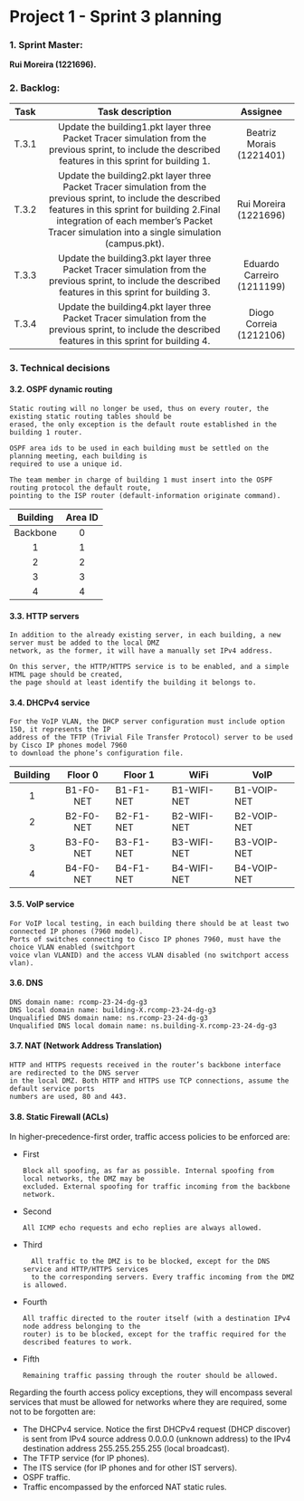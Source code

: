 # Project 1 - Sprint 3 planning #

### 1. Sprint Master: ###
**Rui Moreira (1221696).**

### 2. Backlog: ###

| Task  |                                                                                                                      Task description                                                                                                                      |          Assignee          |
|:-----:|:----------------------------------------------------------------------------------------------------------------------------------------------------------------------------------------------------------------------------------------------------------:|:--------------------------:|
| T.3.1 |                                                  Update the building1.pkt layer three Packet Tracer simulation from the previous sprint, to include the described features in this sprint for building 1.                                                  |  Beatriz Morais (1221401)  |
| T.3.2 | Update the building2.pkt layer three Packet Tracer simulation from the previous sprint, to include the described features in this sprint for building 2.Final integration of each member’s Packet Tracer simulation into a single simulation (campus.pkt). |   Rui Moreira (1221696)    |
| T.3.3 |                                                  Update the building3.pkt layer three Packet Tracer simulation from the previous sprint, to include the described features in this sprint for building 3.                                                  | Eduardo Carreiro (1211199) |
| T.3.4 |                                                  Update the building4.pkt layer three Packet Tracer simulation from the previous sprint, to include the described features in this sprint for building 4.                                                  |  Diogo Correia (1212106)   |

### 3. Technical decisions ###


#### 3.2. OSPF dynamic routing ####

    Static routing will no longer be used, thus on every router, the existing static routing tables should be
    erased, the only exception is the default route established in the building 1 router.

    OSPF area ids to be used in each building must be settled on the planning meeting, each building is
    required to use a unique id.

    The team member in charge of building 1 must insert into the OSPF routing protocol the default route,
    pointing to the ISP router (default-information originate command).

| Building | Area ID |
|:--------:|:-------:|
| Backbone |    0    |
|    1     |    1    |
|    2     |    2    |
|    3     |    3    |
|    4     |    4    |


#### 3.3. HTTP servers ####

    In addition to the already existing server, in each building, a new server must be added to the local DMZ 
    network, as the former, it will have a manually set IPv4 address. 

    On this server, the HTTP/HTTPS service is to be enabled, and a simple HTML page should be created, 
    the page should at least identify the building it belongs to.
    
#### 3.4. DHCPv4 service ####

    For the VoIP VLAN, the DHCP server configuration must include option 150, it represents the IP
    address of the TFTP (Trivial File Transfer Protocol) server to be used by Cisco IP phones model 7960
    to download the phone’s configuration file.

| Building |  Floor 0  | Floor 1   | WiFi        | VoIP        |
|:--------:|:---------:|-----------|-------------|-------------|
|    1     | B1-F0-NET | B1-F1-NET | B1-WIFI-NET | B1-VOIP-NET |
|    2     | B2-F0-NET | B2-F1-NET | B2-WIFI-NET | B2-VOIP-NET |
|    3     | B3-F0-NET | B3-F1-NET | B3-WIFI-NET | B3-VOIP-NET |
|    4     | B4-F0-NET | B4-F1-NET | B4-WIFI-NET | B4-VOIP-NET |

#### 3.5. VoIP service ####

    For VoIP local testing, in each building there should be at least two connected IP phones (7960 model).
    Ports of switches connecting to Cisco IP phones 7960, must have the choice VLAN enabled (switchport
    voice vlan VLANID) and the access VLAN disabled (no switchport access vlan).

#### 3.6. DNS ####

    DNS domain name: rcomp-23-24-dg-g3
    DNS local domain name: building-X.rcomp-23-24-dg-g3
    Unqualified DNS domain name: ns.rcomp-23-24-dg-g3
    Unqualified DNS local domain name: ns.building-X.rcomp-23-24-dg-g3

#### 3.7. NAT (Network Address Translation) ####
    HTTP and HTTPS requests received in the router’s backbone interface are redirected to the DNS server
    in the local DMZ. Both HTTP and HTTPS use TCP connections, assume the default service ports
    numbers are used, 80 and 443.

#### 3.8. Static Firewall (ACLs) ####

In higher-precedence-first order, traffic access policies to be enforced are:
* First 

      Block all spoofing, as far as possible. Internal spoofing from local networks, the DMZ may be
      excluded. External spoofing for traffic incoming from the backbone network.
* Second 

      All ICMP echo requests and echo replies are always allowed.

* Third
    
        All traffic to the DMZ is to be blocked, except for the DNS service and HTTP/HTTPS services
        to the corresponding servers. Every traffic incoming from the DMZ is allowed.
* Fourth 

      All traffic directed to the router itself (with a destination IPv4 node address belonging to the
      router) is to be blocked, except for the traffic required for the described features to work.
* Fifth
      
      Remaining traffic passing through the router should be allowed.


Regarding the fourth access policy exceptions, they will encompass several services that must be allowed
for networks where they are required, some not to be forgotten are:

 * The DHCPv4 service. Notice the first DHCPv4 request (DHCP discover) is sent from IPv4
source address 0.0.0.0 (unknown address) to the IPv4 destination address 255.255.255.255 (local
broadcast).
* The TFTP service (for IP phones).
* The ITS service (for IP phones and for other IST servers).
* OSPF traffic.
* Traffic encompassed by the enforced NAT static rules.
    
